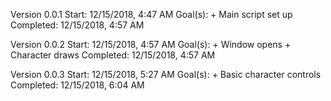 Version 0.0.1
Start: 12/15/2018, 4:47 AM
Goal(s): + Main script set up
Completed: 12/15/2018, 4:57 AM

Version 0.0.2
Start: 12/15/2018, 4:57 AM
Goal(s): + Window opens
         + Character draws
Completed: 12/15/2018, 4:57 AM

Version 0.0.3
Start: 12/15/2018, 5:27 AM
Goal(s): + Basic character controls
Completed: 12/15/2018, 6:04 AM
